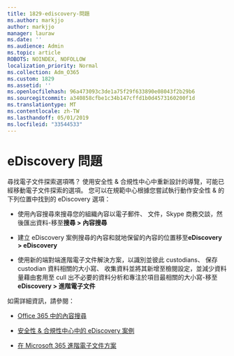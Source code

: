 ```yaml
---
title: 1829-ediscovery-問題
ms.author: markjjo
author: markjjo
manager: lauraw
ms.date: ''
ms.audience: Admin
ms.topic: article
ROBOTS: NOINDEX, NOFOLLOW
localization_priority: Normal
ms.collection: Adm_O365
ms.custom: 1829
ms.assetid: ''
ms.openlocfilehash: 96a473093c3de1a75f29f633890e08043f2b29b6
ms.sourcegitcommit: a340858cfbe1c34b147cffd1b0d4573160200f1d
ms.translationtype: MT
ms.contentlocale: zh-TW
ms.lasthandoff: 05/01/2019
ms.locfileid: "33544533"
---
```

# <a name="ediscovery-issues"></a>eDiscovery 問題

尋找電子文件探索選項嗎？ 使用安全性 & 合規性中心中重新設計的導覽，可能已經移動電子文件探索的選項。  您可以在規範中心根據您嘗試執行動作安全性 & 的下列位置中找到的 eDiscovery 選項：

- 使用內容搜尋來搜尋您的組織內容以電子郵件、 文件，Skype 商務交談，然後匯出資料-移至**搜尋 > 內容搜尋**

- 建立 eDiscovery 案例搜尋的內容和就地保留的內容的位置移至**eDiscovery > eDiscovery**

- 使用新的端對端進階電子文件解決方案，以識別並彼此 custodians、 保存 custodian 資料相關的大小寫、 收集資料並將其新增至檢閱設定，並減少資料量藉由套用至 cull 出不必要的資料分析和專注於項目最相關的大小寫-移至**eDiscovery > 進階電子文件**

如需詳細資訊，請參閱：

- [Office 365 中的內容搜尋](https://docs.microsoft.com/office365/securitycompliance/content-search)

- [安全性 & 合規性中心中的 eDiscovery 案例](https://docs.microsoft.com/office365/securitycompliance/ediscovery-cases)

- [在 Microsoft 365 進階電子文件方案](https://docs.microsoft.com/office365/securitycompliance/compliance20/overview-ediscovery-20)
